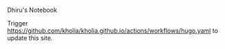 Dhiru's Notebook

Trigger https://github.com/kholia/kholia.github.io/actions/workflows/hugo.yaml to update this site.

